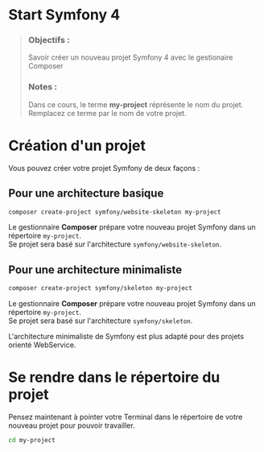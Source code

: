 # Start Symfony 4
> ### Objectifs :
> Savoir créer un nouveau projet Symfony 4 avec le gestionaire Composer
> ### Notes :
> Dans ce cours, le terme **my-project** réprésente le nom du projet. Remplacez ce terme par le nom de votre projet.




# Création d'un projet 

Vous pouvez créer votre projet Symfony de deux façons :

## Pour une architecture basique

```bash
composer create-project symfony/website-skeleton my-project
```

Le gestionnaire **Composer** prépare votre nouveau projet Symfony dans un répertoire `my-project`.  
Se projet sera basé sur l'architecture `symfony/website-skeleton`.


## Pour une architecture minimaliste

```bash
composer create-project symfony/skeleton my-project
```

Le gestionnaire **Composer** prépare votre nouveau projet Symfony dans un répertoire `my-project`.  
Se projet sera basé sur l'architecture `symfony/skeleton`.

L'architecture minimaliste de Symfony est plus adapté pour des projets orienté WebService.




# Se rendre dans le répertoire du projet

Pensez maintenant à pointer votre Terminal dans le répertoire de votre nouveau projet pour pouvoir travailler.

```bash
cd my-project
```
